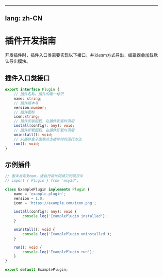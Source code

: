 
---
lang: zh-CN
---

# 插件开发指南
开发插件时，插件入口类需要实现以下接口，并以esm方式导出，编辑器会加载默认导出模块。

## 插件入口类接口
```typescript
export interface Plugin {
    // 插件名称，插件的唯一标识
    name: string; 
    // 插件版本号
    version:number; 
    // 插件图标
    icon:string;
    // 插件安装函数，在插件安装时调用
    install(config?: any): void; 
    // 插件卸载函数，在插件卸载时调用
    uninstall(): void;
    // 从插件盒子面板点击插件时的运行方法
    run(): void; 
}
```

## 示例插件
```typescript
// 暂未发布到npm，请自行将代码拷贝到项目中
// import { Plugin } from 'msy3d';

class ExamplePlugin implements Plugin {
    name = 'example-plugin';
    version = 1.0;
    icon = 'https://example.com/icon.png';

    install(config?: any): void {
        console.log('ExamplePlugin installed');
    }

    uninstall(): void {
        console.log('ExamplePlugin uninstalled');
    }

    run(): void {
        console.log('ExamplePlugin run');
    }
}

export default ExamplePlugin;
```
 